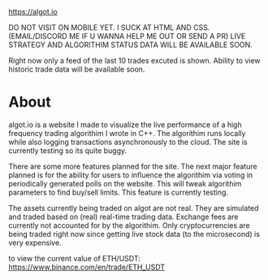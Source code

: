 https://algot.io

DO NOT VISIT ON MOBILE YET.
I SUCK AT HTML AND CSS. (EMAIL/DISCORD ME IF U WANNA HELP ME OUT OR SEND A PR)
LIVE STRATEGY AND ALGORITHIM STATUS DATA WILL BE AVAILABLE SOON.

Right now only a feed of the last 10 trades excuted is shown. Ability to view historic trade data will be available soon.


# About
algot.io is a website I made to visualize the live performance of a high frequency trading algorithim I wrote in C++. The algorithim runs locally while also logging transactions asynchronously to the cloud. The site is currently testing so its quite buggy.

There are some more features planned for the site. The next major feature planned is for the ability for users to influence the algorithim via voting in periodically generated polls on the website. This will tweak algorithim parameters to find buy/sell limits. This feature is currently testing.

The assets currently being traded on algot are not real. They are simulated and traded based on (real) real-time trading data. Exchange fees are currently not accounted for by the algorithim. Only cryptocurrencies are being traded right now since getting live stock data (to the microsecond) is very expensive.


to view the current value of ETH/USDT:
https://www.binance.com/en/trade/ETH_USDT
